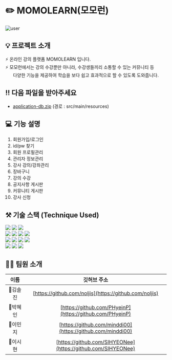 # ✏️ MOMOLEARN(모모런) 
![user](https://user-images.githubusercontent.com/85906821/228460846-a4f4cc2d-63e0-4e99-967d-c3a5bc87dea9.jpg)

## 💡 프로젝트 소개
⚡ 온라인 강의 플랫폼 MOMOLEARN 입니다. <br>
⚡ 모모런에서는 강의 수강뿐만 아니라, 수강생들끼리 소통할 수 있는 커뮤니티 등 <br>
&nbsp;&nbsp;&nbsp;&nbsp;&nbsp; 다양한 기능을 제공하여 학습을 보다 쉽고 효과적으로 할 수 있도록 도와줍니다.

## ‼️ 다음 파일을 받아주세요
- [application-db.zip](https://github.com/HtaTeam2/momolearn-pj/files/11047249/application-db.zip) (경로 : src/main/resources)


## 💻 기능 설명
1. 회원가입/로그인
2. id/pw 찾기
3. 회원 프로필관리
4. 관리자 정보관리
5. 강사 강의/강좌관리
6. 장바구니
7. 강의 수강
8. 공지사항 게시판
9. 커뮤니티 게시판
10. 강사 신청


## ⚒️ 기술 스택 (Technique Used)

<p>
<img src="https://img.shields.io/badge/Spring-6DB33F?style=for-the-badge&logo=Spring&logoColor=white">
<img src="https://img.shields.io/badge/mysql-4479A1?style=for-the-badge&logo=mysql&logoColor=white"> 
<img src="https://img.shields.io/badge/VisualStudioCode-00A6CC?style=for-the-badge&logo=visualstudiocode&logoColor=white"> <br>
<img src="https://img.shields.io/badge/java-0F2B77?style=for-the-badge&logo=java&logoColor=white"> 
<img src="https://img.shields.io/badge/html5-E34F26?style=for-the-badge&logo=html5&logoColor=white"> 
<img src="https://img.shields.io/badge/css-1572B6?style=for-the-badge&logo=css3&logoColor=white"> 
<img src="https://img.shields.io/badge/javascript-F7DF1E?style=for-the-badge&logo=javascript&logoColor=black">  <br>
<img src="https://img.shields.io/badge/Apache Tomcat-F8DC75?style=for-the-badge&logo=apachetomcat&logoColor=black"> 
<img src="https://img.shields.io/badge/github-CB08C5?style=for-the-badge&logo=github&logoColor=white">
<img src="https://img.shields.io/badge/git-F05032?style=for-the-badge&logo=git&logoColor=white">
<img src="https://img.shields.io/badge/miro-EAB700?style=for-the-badge&logo=miro&logoColor=black"> <br>
<img src="https://img.shields.io/badge/slack-4F007A?style=for-the-badge&logo=slack&logoColor=white">
<img src="https://img.shields.io/badge/notion-00C9C2?style=for-the-badge&logo=notion&logoColor=black">
<img src="https://img.shields.io/badge/bootstrap-9933FF?style=for-the-badge&logo=bootstrap&logoColor=white">
</p>

## 👩‍💻 팀원 소개

|   이름   |                        깃허브 주소                         | 
| :------: | :--------------------------------------------------------: | 
|  🌱김솔진  | [https://github.com/noljis](https://github.com/noljis)   | 
|  🌌박혜인  | [https://github.com/PHyeinP](https://github.com/PHyeinP) |
|  🐲이민지  | [https://github.com/minddi00](https://github.com/minddi00) |
|  🍋이시현  | [https://github.com/SIHYEONee](https://github.com/SIHYEONee) |

